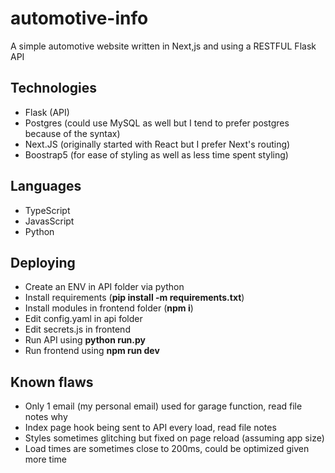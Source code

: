# automotive-info
A simple automotive website written in Next,js and using a RESTFUL Flask API

## Technologies
- Flask (API)
- Postgres (could use MySQL as well but I tend to prefer postgres because of the syntax)
- Next.JS (originally started with React but I prefer Next's routing)
- Boostrap5 (for ease of styling as well as less time spent styling)

## Languages
- TypeScript
- JavasScript
- Python

## Deploying
- Create an ENV in API folder via python
- Install requirements (**pip install -m requirements.txt**)
- Install modules in frontend folder (**npm i**)
- Edit config.yaml in api folder
- Edit secrets.js in frontend
- Run API using **python run.py**
- Run frontend using **npm run dev**

## Known flaws
- Only 1 email (my personal email) used for garage function, read file notes why
- Index page hook being sent to API every load, read file notes
- Styles sometimes glitching but fixed on page reload (assuming app size)
- Load times are sometimes close to 200ms, could be optimized given more time
